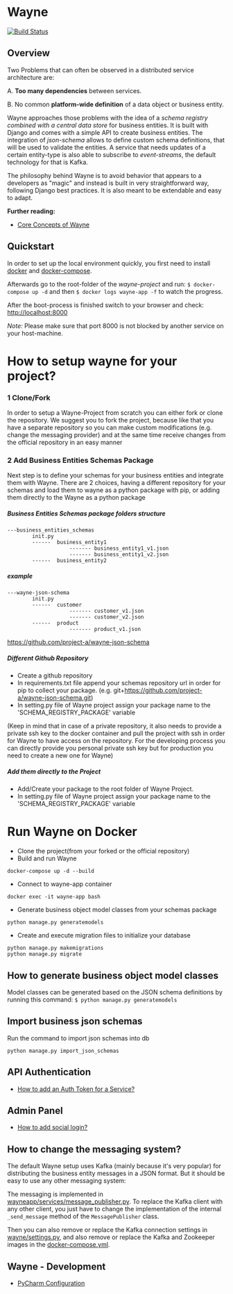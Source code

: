 # Wayne

[![Build Status](https://travis-ci.org/project-a/wayne.svg?branch=master)](https://travis-ci.org/project-a/wayne)


## Overview

Two Problems that can often be observed in a distributed service architecture are:

A. **Too many dependencies** between services.

B. No common **platform-wide definition** of a data object or business entity.

Wayne approaches those problems with the idea of a _schema registry combined with a central data store_ for business 
entities. 
It is built with Django and comes with a simple API to create business entities. The integration of _json-schema_ 
allows to define custom schema definitions, that will be used to validate the entities. A service that
needs updates of a certain entity-type is also able to subscribe to _event-streams_, the default technology 
for that is Kafka.

The philosophy behind Wayne is to avoid behavior that appears to a developers as "magic" and instead is built in very
straightforward way, following Django best practices. It is also meant to be extendable and easy to adapt.

**Further reading:**

- [Core Concepts of Wayne](docs/core_concepts.md)


## Quickstart

In order to set up the local environment quickly, you first need to install [docker](https://docs.docker.com/install/#server)
and [docker-compose](https://docs.docker.com/compose/install/).

Afterwards go to the root-folder of the _wayne-project_ and run:
`$ docker-compose up -d`
and then 
`$ docker logs wayne-app -f` 
to watch the progress.

After the boot-process is finished switch to your browser and check: [http://localhost:8000](http://localhost:8000)


_Note:_ Please make sure that port 8000 is not blocked by another service on your host-machine.

# How to setup wayne for your project?
### 1 Clone/Fork
In order to setup a Wayne-Project from scratch you can either fork or clone the repository. We suggest you to fork the project, 
because like that you have a separate repository so you can make custom modifications (e.g. change the messaging provider) 
and at the same time receive changes from the official repository in an easy manner

### 2 Add Business Entities Schemas Package
Next step is to define your schemas for your business entities and integrate them with Wayne. There are 2 choices, having a different
repository for your schemas and load them to wayne as a python package with pip, or adding them directly to the Wayne as a python package

##### Business Entities Schemas package folders structure
```
---business_entities_schemas
        init.py 
        ------  business_entity1
                    ------- business_entity1_v1.json
                    ------- business_entity1_v2.json    
        ------  business_entity2
```
##### example
```
---wayne-json-schema
        init.py
        ------  customer
                    ------- customer_v1.json
                    ------- customer_v2.json    
        ------  product
                    ------- product_v1.json
```
https://github.com/project-a/wayne-json-schema


##### Different Github Repository
- Create a github repository
- In requirements.txt file append your schemas repository url in order for pip to collect your package.
(e.g.  git+https://github.com/project-a/wayne-json-schema.git)
- In setting.py file of Wayne project assign your package name to the 'SCHEMA_REGISTRY_PACKAGE' variable

(Keep in mind that in case of a private repository, it also needs to provide a private ssh key to the docker container and pull the project with ssh in order for Wayne
to have access on the repository. For the developing process you can directly provide you personal private ssh key but for production you need to create a new one
for Wayne)

##### Add them directly to the Project
- Add/Create your package to the root folder of Wayne Project.
- In setting.py file of Wayne project assign your package name to the 'SCHEMA_REGISTRY_PACKAGE' variable

# Run Wayne on Docker
- Clone the project(from your forked or the official repository)
- Build and run Wayne
```
docker-compose up -d --build
```
- Connect to wayne-app container
```
docker exec -it wayne-app bash
```
- Generate business object model classes from your schemas package
```
python manage.py generatemodels
```

- Create and execute migration files to initialize your database
```
python manage.py makemigrations
python manage.py migrate
```

## How to generate business object model classes
Model classes can be generated based on the JSON schema definitions by running this command:
`$ python manage.py generatemodels`


## Import business json schemas

Run the command to import json schemas into db

`python manage.py import_json_schemas`


## API Authentication
- [How to add an Auth Token for a Service?](docs/add_service_client.md)

## Admin Panel
- [How to add social login?](docs/social_login.md)

## How to change the messaging system?
The default Wayne setup uses Kafka (mainly because it's very popular) for distributing
the business entity messages in a JSON format. But it should be easy to use any other
messaging system:

The messaging is implemented in
[wayneapp/services/message_publisher.py](wayneapp/services/message_publisher.py).
To replace the Kafka client with any other client, you just have to change the
implementation of the internal `_send_message` method of the `MessagePublisher` class.

Then you can also remove or replace the Kafka connection settings in
[wayne/settings.py](wayne/settings.py), and also remove or replace the Kafka and
Zookeeper images in the [docker-compose.yml](docker-compose.yml).


## Wayne - Development
- [PyCharm Configuration](docs/pycharm_config.md)
